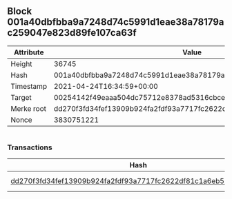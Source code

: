 ## Block 001a40dbfbba9a7248d74c5991d1eae38a78179ac259047e823d89fe107ca63f

Attribute | Value
--- | ---
Height | 36745
Hash | 001a40dbfbba9a7248d74c5991d1eae38a78179ac259047e823d89fe107ca63f
Timestamp | 2021-04-24T16:34:59+00:00
Target | 00254142f49eaaa504dc75712e8378ad5316cbcead634704b3734b6271167cc4
Merke root | dd270f3fd34fef13909b924fa2fdf93a7717fc2622df81c1a6eb588dfafbfe07
Nonce | 3830751221

```

```

### Transactions

Hash | Amount
--- | ---
[dd270f3fd34fef13909b924fa2fdf93a7717fc2622df81c1a6eb588dfafbfe07](dd270f3fd34fef13909b924fa2fdf93a7717fc2622df81c1a6eb588dfafbfe07.md) | 10.00000000 SKEPTI 
